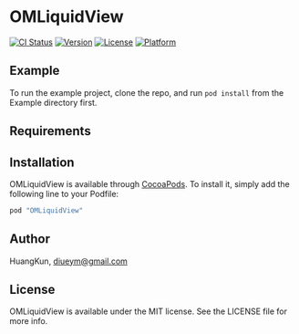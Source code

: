 # OMLiquidView

[![CI Status](http://img.shields.io/travis/HuangKun/OMLiquidView.svg?style=flat)](https://travis-ci.org/HuangKun/OMLiquidView)
[![Version](https://img.shields.io/cocoapods/v/OMLiquidView.svg?style=flat)](http://cocoapods.org/pods/OMLiquidView)
[![License](https://img.shields.io/cocoapods/l/OMLiquidView.svg?style=flat)](http://cocoapods.org/pods/OMLiquidView)
[![Platform](https://img.shields.io/cocoapods/p/OMLiquidView.svg?style=flat)](http://cocoapods.org/pods/OMLiquidView)

## Example

To run the example project, clone the repo, and run `pod install` from the Example directory first.

## Requirements

## Installation

OMLiquidView is available through [CocoaPods](http://cocoapods.org). To install
it, simply add the following line to your Podfile:

```ruby
pod "OMLiquidView"
```

## Author

HuangKun, diueym@gmail.com

## License

OMLiquidView is available under the MIT license. See the LICENSE file for more info.
